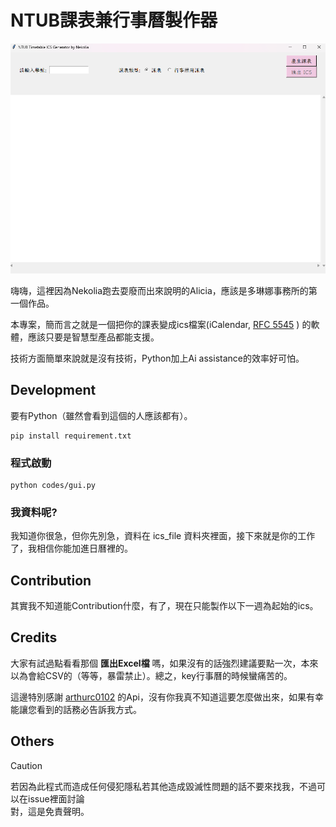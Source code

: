 # NTUB課表兼行事曆製作器  

![大概長醬](img/looks.png)  

嗨嗨，這裡因為Nekolia跑去耍廢而出來說明的Alicia，應該是多琳娜事務所的第一個作品。  

本專案，簡而言之就是一個把你的課表變成ics檔案(iCalendar, [RFC 5545](https://datatracker.ietf.org/doc/html/rfc5545)  ) 的軟體，應該只要是智慧型產品都能支援。  

技術方面簡單來說就是沒有技術，Python加上Ai assistance的效率好可怕。  
  

## Development   

要有Python（雖然會看到這個的人應該都有）。  

```
pip install requirement.txt  
```

### 程式啟動  

```
python codes/gui.py  
```

### 我資料呢?  
我知道你很急，但你先別急，資料在 ics_file 資料夾裡面，接下來就是你的工作了，我相信你能加進日曆裡的。   
  
  

## Contribution     

其實我不知道能Contribution什麼，有了，現在只能製作以下一週為起始的ics。  

## Credits  


大家有試過點看看那個 **匯出Excel檔** 嗎，如果沒有的話強烈建議要點一次，本來以為會給CSV的（等等，暴雷禁止）。總之，key行事曆的時候蠻痛苦的。  
  
這邊特別感謝 [arthurc0102](https://github.com/arthurc0102) 的Api，沒有你我真不知道這要怎麼做出來，如果有幸能讓您看到的話務必告訴我方式。  


## Others

> [!CAUTION]
> 若因為此程式而造成任何侵犯隱私若其他造成毀滅性問題的話不要來找我，不過可以在issue裡面討論  
> 對，這是免責聲明。